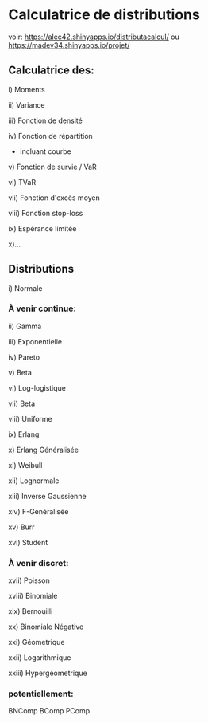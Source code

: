 # Calculatrice de distributions

voir: https://alec42.shinyapps.io/distributacalcul/ ou https://madev34.shinyapps.io/projet/

## Calculatrice des: 

i) Moments

ii) Variance 

iii) Fonction de densité

iv) Fonction de répartition
  + incluant courbe

v) Fonction de survie / VaR

vi) TVaR

vii) Fonction d'excès moyen

viii) Fonction stop-loss

ix) Espérance limitée

x)...

## Distributions

i) Normale

### À venir continue:

ii) Gamma

iii) Exponentielle

iv) Pareto

v) Beta

vi) Log-logistique

vii) Beta

viii) Uniforme

ix) Erlang

x) Erlang Généralisée

xi) Weibull

xii) Lognormale

xiii) Inverse Gaussienne

xiv) F-Généralisée

xv) Burr

xvi) Student

### À venir discret:

xvii) Poisson

xviii) Binomiale

xix) Bernouilli

xx) Binomiale Négative

xxi) Géometrique

xxii) Logarithmique

xxiii) Hypergéometrique

### potentiellement:

BNComp
BComp
PComp
